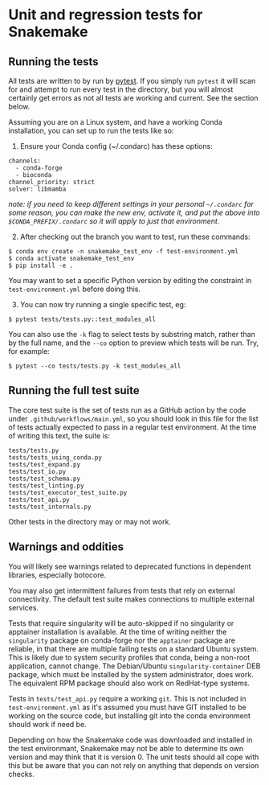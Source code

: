 # Unit and regression tests for Snakemake

## Running the tests

All tests are written to by run by [pytest](https://docs.pytest.org/en/stable/). If you simply
run `pytest` it will scan for and attempt to run every test in the directory, but you will almost
certainly get errors as not all tests are working and current. See the section below.

Assuming you are on a Linux system, and have a working Conda installation, you can set up to
run the tests like so:

1. Ensure your Conda config (~/.condarc) has these options:

```
channels:
  - conda-forge
  - bioconda
channel_priority: strict
solver: libmamba
```

*note: if you need to keep different settings in your personal `~/.condarc` for some reason,
you can make the new env, activate it, and put the above into `$CONDA_PREFIX/.condarc`
so it will apply to just that environment.*

2. After checking out the branch you want to test, run these commands:

```
$ conda env create -n snakemake_test_env -f test-environment.yml
$ conda activate snakemake_test_env
$ pip install -e .
```

You may want to set a specific Python version by editing the constraint in `test-environment.yml`
before doing this.

3. You can now try running a single specific test, eg:

```
$ pytest tests/tests.py::test_modules_all
```

You can also use the `-k` flag to select tests by substring match, rather than by the full name,
and the `--co` option to preview which tests will be run. Try, for example:

```
$ pytest --co tests/tests.py -k test_modules_all
```

## Running the full test suite

The core test suite is the set of tests run as a GitHub action by the code under
`.github/workflows/main.yml`, so you should look in this file for the list of tests actually
expected to pass in a regular test environment. At the time of writing this text, the suite is:

```
tests/tests.py
tests/tests_using_conda.py
tests/test_expand.py
tests/test_io.py
tests/test_schema.py
tests/test_linting.py
tests/test_executor_test_suite.py
tests/test_api.py
tests/test_internals.py
```

Other tests in the directory may or may not work.

## Warnings and oddities

You will likely see warnings related to deprecated functions in dependent libraries, especially
botocore.

You may also get intermittent failures from tests that rely on external connectivity. The default
test suite makes connections to multiple external services.

Tests that require singularity will be auto-skipped if no singularity or apptainer installation is
available. At the time of writing neither the `singularity` package on conda-forge nor the
`apptainer` package are reliable, in that there are multiple failing tests on a standard Ubuntu
system. This is likely due to system security profiles that conda, being a non-root application,
cannot change.
The Debian/Ubuntu `singularity-container` DEB package, which must be installed by the system
administrator, does work. The equivalent RPM package should also work on RedHat-type systems.

Tests in `tests/test_api.py` require a working `git`. This is not included in
`test-environment.yml` as it's assumed you must have GIT installed to be working on the source
code, but installing git into the conda environment should work if need be.

Depending on how the Snakemake code was downloaded and installed in the test environmant,
Snakemake may not be able to determine its own version and may think that it is version 0.
The unit tests should all cope with this but be aware that you can not rely on anything that
depends on version checks.

